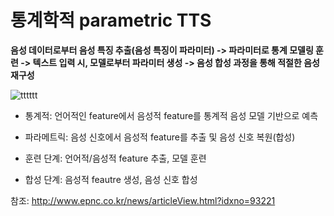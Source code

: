 # 통계학적 parametric TTS

**음성 데이터로부터 음성 특징 추출(음성 특징이 파라미터) -> 파라미터로 통계 모델링 훈련 -> 텍스트 입력 시, 모델로부터 파라미터 생성 -> 음성 합성 과정을 통해 적절한 음성 재구성**

![tttttt](https://user-images.githubusercontent.com/59636424/132984075-22b4ca90-10da-4581-ab34-f5099c5eaeb0.PNG)

* 통계적: 언어적인 feature에서 음성적 feature를 통계적 음성 모델 기반으로 예측

* 파라메트릭: 음성 신호에서 음성적 feature를 추출 및 음성 신호 복원(합성)

* 훈련 단계: 언어적/음성적 feature 추출, 모델 훈련

* 합성 단계: 음성적 feautre 생성, 음성 신호 합성 

참조: http://www.epnc.co.kr/news/articleView.html?idxno=93221
